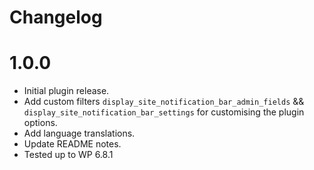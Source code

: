# Changelog

# 1.0.0
* Initial plugin release.
* Add custom filters `display_site_notification_bar_admin_fields` && `display_site_notification_bar_settings` for customising the plugin options.
* Add language translations.
* Update README notes.
* Tested up to WP 6.8.1
